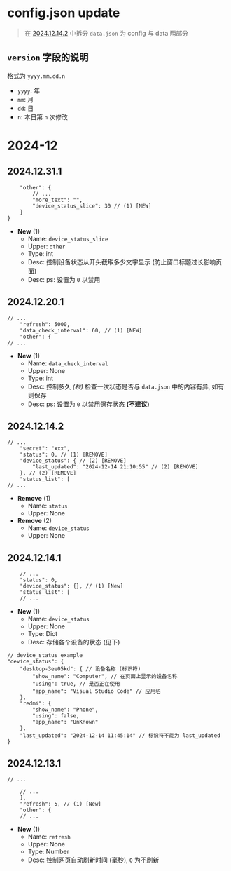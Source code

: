 # config.json update

> 在 [2024.12.14.2](#202412142) 中拆分 `data.json` 为 config 与 data 两部分

## `version` 字段的说明

格式为 `yyyy.mm.dd.n`
- `yyyy`: 年
- `mm`: 月
- `dd`: 日
- `n`: 本日第 `n` 次修改

# 2024-12

## 2024.12.31.1

```jsonc
    "other": {
        // ...
        "more_text": "",
        "device_status_slice": 30 // (1) [NEW]
    }
}
```

- **New** (1)
  * Name: `device_status_slice`
  * Upper: `other`
  * Type: int
  * Desc: 控制设备状态从开头截取多少文字显示 (防止窗口标题过长影响页面)
  * Desc: ps: 设置为 `0` 以禁用

## 2024.12.20.1

```jsonc
// ...
    "refresh": 5000,
    "data_check_interval": 60, // (1) [NEW]
    "other": {
// ...
```

- **New** (1)
  * Name: `data_check_interval`
  * Upper: None
  * Type: int
  * Desc: 控制多久 *(秒)* 检查一次状态是否与 `data.json` 中的内容有异, 如有则保存
  * Desc: ps: 设置为 `0` 以禁用保存状态 **(不建议)**

## 2024.12.14.2

```jsonc
// ...
    "secret": "xxx",
    "status": 0, // (1) [REMOVE]
    "device_status": { // (2) [REMOVE]
        "last_updated": "2024-12-14 21:10:55" // (2) [REMOVE]
    }, // (2) [REMOVE]
    "status_list": [
// ...
```

- **Remove** (1)
  * Name: `status`
  * Upper: None
- **Remove** (2)
  * Name: `device_status`
  * Upper: None

## 2024.12.14.1

```jsonc
    // ...
    "status": 0,
    "device_status": {}, // (1) [New]
    "status_list": [
    // ...
```

- **New** (1)
  * Name: `device_status`
  * Upper: None
  * Type: Dict
  * Desc: 存储各个设备的状态 (见下)

```jsonc
// device_status example
"device_status": {
    "desktop-3ee05kd": { // 设备名称 (标识符)
        "show_name": "Computer", // 在页面上显示的设备名称
        "using": true, // 是否正在使用
        "app_name": "Visual Studio Code" // 应用名
    },
    "redmi": {
        "show_name": "Phone",
        "using": false,
        "app_name": "UnKnown"
    },
    "last_updated": "2024-12-14 11:45:14" // 标识符不能为 last_updated
}
```

## 2024.12.13.1

```jsonc
// ...

    // ...
    ],
    "refresh": 5, // (1) [New]
    "other": {
    // ...
```

- **New** (1)
  * Name: `refresh`
  * Upper: None
  * Type: Number
  * Desc: 控制网页自动刷新时间 (毫秒), `0` 为不刷新
